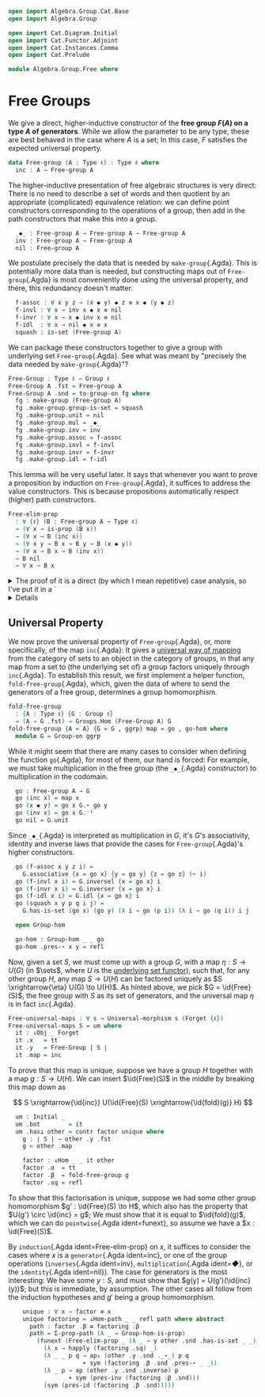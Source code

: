 ```agda
open import Algebra.Group.Cat.Base
open import Algebra.Group

open import Cat.Diagram.Initial
open import Cat.Functor.Adjoint
open import Cat.Instances.Comma
open import Cat.Prelude

module Algebra.Group.Free where
```

<!--
```agda
private variable
  ℓ : Level
  A : Type ℓ
open Group-hom
open Group-on
open Initial
open ↓Obj
open ↓Hom
```
-->

# Free Groups

We give a direct, higher-inductive constructor of the **free group
$F(A)$ on a type $A$ of generators**. While we allow the parameter to be
any type, these are best behaved in the case where $A$ is a set; In this
case, $F$ satisfies the expected universal property.

```agda
data Free-group (A : Type ℓ) : Type ℓ where
  inc : A → Free-group A
```

The higher-inductive presentation of free algebraic structures is very
direct: There is no need to describe a set of words and then quotient by
an appropriate (complicated) equivalence relation: we can define point
constructors corresponding to the operations of a group, then add in the
path constructors that make this into a group.

```agda
  _◆_ : Free-group A → Free-group A → Free-group A
  inv : Free-group A → Free-group A
  nil : Free-group A
```

We postulate precisely the data that is needed by `make-group`{.Agda}.
This is potentially more data than is needed, but constructing maps out
of `Free-group`{.Agda} is most conveniently done using the universal
property, and there, this redundancy doesn't matter.

```agda
  f-assoc : ∀ x y z → (x ◆ y) ◆ z ≡ x ◆ (y ◆ z)
  f-invl : ∀ x → inv x ◆ x ≡ nil
  f-invr : ∀ x → x ◆ inv x ≡ nil
  f-idl  : ∀ x → nil ◆ x ≡ x
  squash : is-set (Free-group A)
```

We can package these constructors together to give a group with
underlying set `Free-group`{.Agda}. See what was meant by "precisely the
data needed by `make-group`{.Agda}"?

```agda
Free-Group : Type ℓ → Group ℓ
Free-Group A .fst = Free-group A
Free-Group A .snd = to-group-on fg where
  fg : make-group (Free-group A)
  fg .make-group.group-is-set = squash
  fg .make-group.unit = nil
  fg .make-group.mul = _◆_
  fg .make-group.inv = inv
  fg .make-group.assoc = f-assoc
  fg .make-group.invl = f-invl
  fg .make-group.invr = f-invr
  fg .make-group.idl = f-idl
```

This lemma will be very useful later. It says that whenever you want to
prove a proposition by induction on `Free-group`{.Agda}, it suffices to
address the value constructors. This is because propositions
automatically respect (higher) path constructors.

```agda
Free-elim-prop
  : ∀ {ℓ} (B : Free-group A → Type ℓ)
  → (∀ x → is-prop (B x))
  → (∀ x → B (inc x))
  → (∀ x y → B x → B y → B (x ◆ y))
  → (∀ x → B x → B (inv x))
  → B nil
  → ∀ x → B x
```

<details>
<summary>
The proof of it is a direct (by which I mean repetitive) case analysis,
so I've put it in a `<details>`{.html} tag.
</summary>

```agda
Free-elim-prop B bp bi bd binv bnil = go where
  go : ∀ x → B x
  go (inc x) = bi x
  go (x ◆ y) = bd x y (go x) (go y)
  go (inv x) = binv x (go x)
  go nil = bnil
  go (f-assoc x y z i) =
    is-prop→pathp (λ i → bp (f-assoc x y z i))
      (bd (x ◆ y) z (bd x y (go x) (go y)) (go z))
      (bd x (y ◆ z) (go x) (bd y z (go y) (go z))) i
  go (f-invl x i) =
    is-prop→pathp (λ i → bp (f-invl x i)) (bd (inv x) x (binv x (go x)) (go x)) bnil i
  go (f-invr x i) =
    is-prop→pathp (λ i → bp (f-invr x i)) (bd x (inv x) (go x) (binv x (go x))) bnil i
  go (f-idl x i) = is-prop→pathp (λ i → bp (f-idl x i)) (bd nil x bnil (go x)) (go x) i
  go (squash x y p q i j) =
    is-prop→squarep (λ i j → bp (squash x y p q i j))
      (λ i → go x) (λ i → go (p i)) (λ i → go (q i)) (λ i → go y) i j
```

</details>

## Universal Property

We now prove the universal property of `Free-group`{.Agda}, or, more
specifically, of the map `inc`{.Agda}: It gives a [universal way of
mapping] from the category of sets to an object in the category of
groups, in that any map from a set to (the underlying set of) a group
factors uniquely through `inc`{.Agda}. To establish this result, we
first implement a helper function, `fold-free-group`{.Agda}, which,
given the data of where to send the generators of a free group,
determines a group homomorphism.

[universal way of mapping]: Cat.Functor.Adjoint.html#universal-morphisms

```agda
fold-free-group
  : {A : Type ℓ} {G : Group ℓ}
  → (A → G .fst) → Groups.Hom (Free-Group A) G
fold-free-group {A = A} {G = G , ggrp} map = go , go-hom where
  module G = Group-on ggrp
```

While it might seem that there are many cases to consider when defining
the function `go`{.Agda}, for most of them, our hand is forced: For
example, we must take multiplication in the free group (the `_◆_`{.Agda}
constructor) to multiplication in the codomain.

```agda
  go : Free-group A → G
  go (inc x) = map x
  go (x ◆ y) = go x G.⋆ go y
  go (inv x) = go x G.⁻¹
  go nil = G.unit
```

Since `_◆_`{.Agda} is interpreted as multiplication in $G$, it's $G$'s
associativity, identity and inverse laws that provide the cases for
`Free-group`{.Agda}'s higher constructors.

```agda
  go (f-assoc x y z i) =
    G.associative {x = go x} {y = go y} {z = go z} (~ i)
  go (f-invl x i) = G.inversel {x = go x} i
  go (f-invr x i) = G.inverser {x = go x} i
  go (f-idl x i) = G.idl {x = go x} i
  go (squash x y p q i j) =
    G.has-is-set (go x) (go y) (λ i → go (p i)) (λ i → go (q i)) i j

  open Group-hom

  go-hom : Group-hom _ _ go
  go-hom .pres-⋆ x y = refl
```

Now, given a set $S$, we must come up with a group $G$, with a map
$\eta : S \to U(G)$ (in $\sets$, where $U$ is the [underlying set functor]),
such that, for any other group $H$, any map $S \to U(H)$ can be factored
uniquely as $S \xrightarrow{\eta} U(G) \to U(H)$. As hinted above, we
pick $G = \id{Free}(S)$, the free group with $S$ as its set of
generators, and the universal map $\eta$ is in fact `inc`{.Agda}.

[underlying set functor]: Algebra.Group.Cat.Base.html#the-underlying-set

```agda
Free-universal-maps : ∀ s → Universal-morphism s (Forget {ℓ})
Free-universal-maps S = um where
  it : ↓Obj _ Forget
  it .x   = tt
  it .y   = Free-Group ∣ S ∣
  it .map = inc
```

To prove that this map is unique, suppose we have a group $H$ together
with a map $g : S \to U(H)$. We can insert $\id{Free}(S)$ in the
middle by breaking this map down as

$$
S \xrightarrow{\id{inc}} U(\id{Free}(S) \xrightarrow{\id{fold}(g)} H)
$$

```agda
  um : Initial _
  um .bot        = it
  um .has⊥ other = contr factor unique where
    g : ∣ S ∣ → other .y .fst
    g = other .map

    factor : ↓Hom _ _ it other
    factor .α  = tt
    factor .β  = fold-free-group g
    factor .sq = refl
```

To show that this factorisation is unique, suppose we had some other
group homomorphism $g' : \id{Free}(S) \to H$, which also has the
property that $U(g') \circ \id{inc} = g$; We must show that it is
equal to $\id{fold}(g)$, which we can do `pointwise`{.Agda
ident=funext}, so assume we have a $x : \id{Free}(S)$.

By `induction`{.Agda ident=Free-elim-prop} on $x$, it suffices to
consider the cases where $x$ is a `generator`{.Agda ident=inc}, or one
of the group operations (`inverses`{.Agda ident=inv},
`multiplication`{.Agda ident=_◆_}, or the `identity`{.Agda ident=nil}).
The case for generators is the most interesting: We have some $y : S$,
and must show that $g(y) = U(g')(\id{inc}(y))$; but this is
immediate, by assumption. The other cases all follow from the induction
hypotheses and $g'$ being a group homomorphism.

```agda
    unique : ∀ x → factor ≡ x
    unique factoring = ↓Hom-path _ _ refl path where abstract
      path : factor .β ≡ factoring .β
      path = Σ-prop-path (λ _ → Group-hom-is-prop)
        (funext (Free-elim-prop _ (λ _ → y other .snd .has-is-set _ _)
          (λ x → happly (factoring .sq) _)
          (λ _ _ p q → ap₂ (other .y .snd ._⋆_) p q
                     ∙ sym (factoring .β .snd .pres-⋆ _ _))
          (λ _ p → ap (other .y .snd .inverse) p
                 ∙ sym (pres-inv (factoring .β .snd)))
          (sym (pres-id (factoring .β .snd)))))
```
